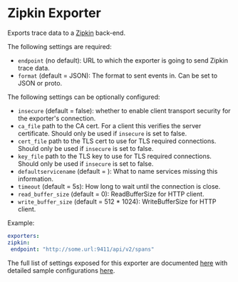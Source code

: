 # Zipkin Exporter

Exports trace data to a [Zipkin](https://zipkin.io/) back-end.

The following settings are required:

- `endpoint` (no default): URL to which the exporter is going to send Zipkin trace data.
- `format` (default = JSON): The format to sent events in. Can be set to JSON or proto.

The following settings can be optionally configured:

- `insecure` (default = false): whether to enable client transport security for
  the exporter's connection.
- `ca_file` path to the CA cert. For a client this verifies the server certificate. Should
  only be used if `insecure` is set to false.
- `cert_file` path to the TLS cert to use for TLS required connections. Should
  only be used if `insecure` is set to false.
- `key_file` path to the TLS key to use for TLS required connections. Should
  only be used if `insecure` is set to false.
- `defaultservicename` (default = <missing service name>): What to name services missing this information.
- `timeout` (default = 5s): How long to wait until the connection is close.
- `read_buffer_size` (default = 0): ReadBufferSize for HTTP client.
- `write_buffer_size` (default = 512 * 1024): WriteBufferSize for HTTP client.

Example:

```yaml
exporters:
zipkin:
 endpoint: "http://some.url:9411/api/v2/spans"
```

The full list of settings exposed for this exporter are documented [here](./config.go)
with detailed sample configurations [here](./testdata/config.yaml).
